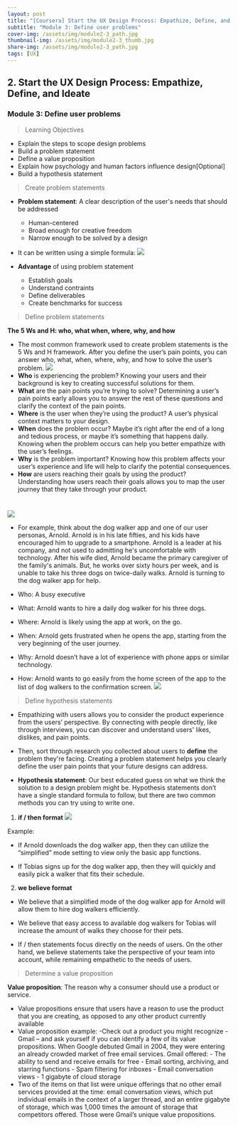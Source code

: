 ```yaml
---
layout: post
title: "[Coursera] Start the UX Design Process: Empathize, Define, and Ideate 2-3"
subtitle: "Module 3: Define user problems"
cover-img: /assets/img/module2-3_path.jpg
thumbnail-img: /assets/img/module2-3_thumb.jpg
share-img: /assets/img/module2-3_path.jpg
tags: [UX]
--- 
```


## 2. Start the UX Design Process: Empathize, Define, and Ideate
### Module 3: Define user problems

> Learning Objectives
- Explain the steps to scope design problems
- Build a problem statement
- Define a value proposition
- Explain how psychology and human factors influence design[Optional] 
- Build a hypothesis statement

> Create problem statements

- **Problem statement**: A clear description of the user's needs that should be addressed 


	- Human-centered
    - Broad enough for creative freedom
    - Narrow enough to be solved by a design
- It can be written using a simple formula:
![](https://velog.velcdn.com/images/erica990604/post/24a23ae1-1b74-4edd-bc2b-5454014f0aa9/image.png)

- **Advantage** of using problem statement


	- Establish goals
    - Understand contraints
    - Define deliverables
    - Create benchmarks for success

> Define problem statements

**The 5 Ws and H: who, what when, where, why, and how**
- The most common framework used to create problem statements is the 5 Ws and H framework. After you define the user’s pain points, you can answer who, what, when, where, why, and how to solve the user’s problem.
![](https://velog.velcdn.com/images/erica990604/post/b3c19758-6c3a-4aed-bc9b-dcaf777b08d9/image.png)
- **Who** is experiencing the problem? Knowing your users and their background is key to creating successful solutions for them.
- **What** are the pain points you’re trying to solve? Determining a user’s pain points early allows you to answer the rest of these questions and clarify the context of the pain points.
- **Where** is the user when they’re using the product? A user’s physical context matters to your design.
- **When** does the problem occur? Maybe it’s right after the end of a long and tedious process, or maybe it’s something that happens daily. Knowing when the problem occurs can help you better empathize with the user’s feelings. 
- **Why** is the problem important? Knowing how this problem affects your user’s experience and life will help to clarify the potential consequences.
- **How** are users reaching their goals by using the product? Understanding how users reach their goals allows you to map the user journey that they take through your product.
#
![](https://velog.velcdn.com/images/erica990604/post/b596d878-2a2c-44bc-8840-6047dd6f118c/image.png)

- For example, think about the dog walker app and one of our user personas, Arnold. Arnold is in his late fifties, and his kids have encouraged him to upgrade to a smartphone. Arnold is a leader at his company, and not used to admitting he's uncomfortable with technology. After his wife died, Arnold became the primary caregiver of the family's animals. But, he works over sixty hours per week, and is unable to take his three dogs on twice-daily walks. Arnold is turning to the dog walker app for help. 

- Who: A busy executive
- What: Arnold wants to hire a daily dog walker for his three dogs.
- Where: Arnold is likely using the app at work, on the go. 
- When: Arnold gets frustrated when he opens the app, starting from the very beginning of the user journey. 
- Why: Arnold doesn’t have a lot of experience with phone apps or similar technology. 
- How: Arnold wants to go easily from the home screen of the app to the list of dog walkers to the confirmation screen. 
![](https://velog.velcdn.com/images/erica990604/post/351e1645-1ff6-4a46-8030-8b2c1a9c77bb/image.png)

> Define hypothesis statements

- Empathizing with users allows you to consider the product experience from the users’ perspective. By connecting with people directly, like through interviews, you can discover and understand users' likes, dislikes, and pain points. 

- Then, sort through research you collected about users to **define** the problem they're facing. Creating a problem statement helps you clearly define the user pain points that your future designs can address. 

- **Hypothesis statement**: Our best educated guess on what we think the solution to a design problem might be.
Hypothesis statements don’t have a single standard formula to follow, but there are two common methods you can try using to write one. 

1) **if / then format**
![](https://velog.velcdn.com/images/erica990604/post/be51520b-3afe-4c7e-8beb-2ddb6e070a71/image.png)

Example:
- If Arnold downloads the dog walker app, then they can utilize the “simplified” mode setting to view only the basic app functions. 

- If Tobias signs up for the dog walker app, then they will quickly and easily pick a walker that fits their schedule.

2) **we believe format**
- We believe that a simplified mode of the dog walker app for Arnold will allow them to hire dog walkers efficiently.

- We believe that easy access to available dog walkers for Tobias will increase the amount of walks they choose for their pets. 

- If / then statements focus directly on the needs of users. On the other hand, we believe statements take the perspective of your team into account, while remaining empathetic to the needs of users.

> Determine a value proposition

**Value proposition**: The reason why a consumer should use a product or service.
- Value propositions ensure that users have a reason to use the product that you are creating, as opposed to any other product currently available
- Value proposition example:
	-Check out a product you might recognize - Gmail – and ask yourself if you can identify a few of its value propositions. When Google debuted Gmail in 2004, they were entering an already crowded market of free email services. Gmail offered: 
		- The ability to send and receive emails for free
		- Email sorting, archiving, and starring functions
		- Spam filtering for inboxes
		- Email conversation views
		- 1 gigabyte of cloud storage
- Two of the items on that list were unique offerings that no other email services provided at the time: email conversation views, which put individual emails in the context of a larger thread, and an entire gigabyte of storage, which was 1,000 times the amount of storage that competitors offered. Those were Gmail’s unique value propositions. 